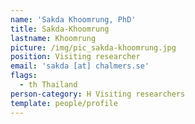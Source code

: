 ```yaml
---
name: 'Sakda Khoomrung, PhD'
title: Sakda-Khoomrung
lastname: Khoomrung
picture: /img/pic_sakda-khoomrung.jpg
position: Visiting researcher
email: 'sakda [at] chalmers.se'
flags:
  - th Thailand
person-category: H Visiting researchers
template: people/profile
---
```



